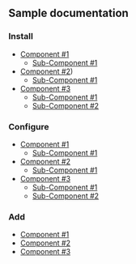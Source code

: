 ## Sample documentation

### Install

* [Component #1](install/Component-1.md)
    * [Sub-Component #1]()
* [Component #2](install/Component-2.md))
    * [Sub-Component #1]()
* [Component #3](install/Component-3.md)
    * [Sub-Component #1]()
    * [Sub-Component #2]()

### Configure

* [Component #1](configure/Component-1.md)
    * [Sub-Component #1]()
* [Component #2](configure/Component-2.md)
    * [Sub-Component #1]()
* [Component #3](configure/Component-3.md)
    * [Sub-Component #1]()
    * [Sub-Component #2]()

### Add

* [Component #1](add/Component-1.md)
* [Component #2](add/Component-2.md)
* [Component #3](add/Component-3.md)
